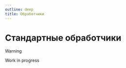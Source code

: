 ```yaml
---
outline: deep
title: Обработчики
---
```


# Стандартные обработчики

> [!Warning]
> Work in progress
